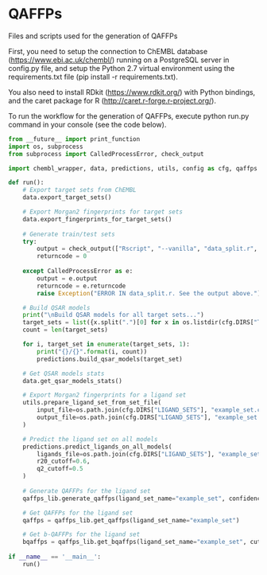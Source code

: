 # QAFFPs

Files and scripts used for the generation of QAFFPs

First, you need to setup the connection to ChEMBL database (https://www.ebi.ac.uk/chembl/) running on a PostgreSQL server in config.py file, and setup the Python 2.7 virtual environment using the requirements.txt file (pip install -r requirements.txt).

You also need to install RDkit (https://www.rdkit.org/) with Python bindings, and the caret package for R (http://caret.r-forge.r-project.org/).

To run the workflow for the generation of QAFFPs, execute python run.py command in your console (see the code below).


```python
from __future__ import print_function
import os, subprocess
from subprocess import CalledProcessError, check_output

import chembl_wrapper, data, predictions, utils, config as cfg, qaffps as qaffps_lib

def run():
    # Export target sets from ChEMBL
    data.export_target_sets()

    # Export Morgan2 fingerprints for target sets
    data.export_fingerprints_for_target_sets()
    
    # Generate train/test sets     
    try:
        output = check_output(["Rscript", "--vanilla", "data_split.r", cfg.DIRS["FPS"], cfg.DIRS["QSAR_SETS"]])
        returncode = 0
    
    except CalledProcessError as e:
        output = e.output
        returncode = e.returncode
        raise Exception("ERROR IN data_split.r. See the output above.")

    # Build QSAR models
    print("\nBuild QSAR models for all target sets...")
    target_sets = list({x.split(".")[0] for x in os.listdir(cfg.DIRS["TARGET_SETS"])})
    count = len(target_sets)

    for i, target_set in enumerate(target_sets, 1):
        print("{}/{}".format(i, count))
        predictions.build_qsar_models(target_set)

    # Get QSAR models stats
    data.get_qsar_models_stats()

    # Export Morgan2 fingerprints for a ligand set
    utils.prepare_ligand_set_from_set_file(
        input_file=os.path.join(cfg.DIRS["LIGAND_SETS"], "example_set.csv"),
        output_file=os.path.join(cfg.DIRS["LIGAND_SETS"], "example_set.fps")
    )

    # Predict the ligand set on all models
    predictions.predict_ligands_on_all_models(
        ligands_file=os.path.join(cfg.DIRS["LIGAND_SETS"], "example_set.fps"),
        r20_cutoff=0.6,
        q2_cutoff=0.5
    )
    
    # Generate QAFFPs for the ligand set
    qaffps_lib.generate_qaffps(ligand_set_name="example_set", confidence=90, max_dev=2)

    # Get QAFFPs for the ligand set
    qaffps = qaffps_lib.get_qaffps(ligand_set_name="example_set")

    # Get b-QAFFPs for the ligand set
    bqaffps = qaffps_lib.get_bqaffps(ligand_set_name="example_set", cutoff=5)
    
if __name__ == '__main__':
    run()
```